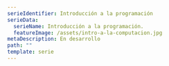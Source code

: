 ```yaml
---
serieIdentifier: Introducción a la programación
serieData:
  serieName: Introducción a la programación.
  featureImage: /assets/intro-a-la-computacion.jpg
metaDescription: En desarrollo
path: ""
template: serie
---
```

